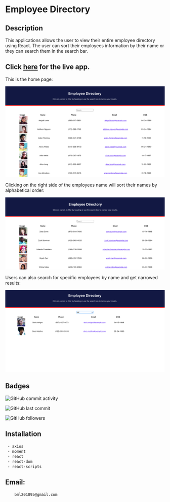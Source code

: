 # Employee Directory


## Description

This applications allows the  user to view  their entire employee directory using React. The user can sort their employees information by their name or they can search them in the search bar.
 ## Click [here](https://employee-directory4.herokuapp.com/) for the live app.  
 
 This is the home page:
 
 ![Home Screenshot](src/images/home.png) 
 
 Clicking on the right side of the employees name will sort their names by alphabetical order:
 
 
 ![Sort Employees Screenshot](src/images/sort.png) 
 
 Users can also search for specific employees by name and get narrowed results:
 
 
 ![Searchbar Screenshot](src/images/search.png) 
 
## Badges

![GitHub commit activity](https://img.shields.io/github/commit-activity/m/BrianLevin/Employee-Directory)

![GitHub last commit](https://img.shields.io/github/last-commit/BrianLevin/Employee-Directory)

![GitHub followers](https://img.shields.io/github/followers/BrianLevin?style=social)


## Installation

     
     - axios 
     - moment
     - react
     - react-dom
     - react-scripts


## Email:

        bml201095@gmail.com
